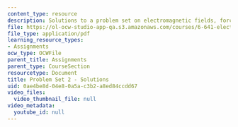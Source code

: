 ```yaml
---
content_type: resource
description: Solutions to a problem set on electromagnetic fields, forces, and motion.
file: https://ol-ocw-studio-app-qa.s3.amazonaws.com/courses/6-641-electromagnetic-fields-forces-and-motion-spring-2009/0ae4be8d04e80a5ac3b2a8ed84ccdd67_MIT6_641s09_sol_pset02.pdf
file_type: application/pdf
learning_resource_types:
- Assignments
ocw_type: OCWFile
parent_title: Assignments
parent_type: CourseSection
resourcetype: Document
title: Problem Set 2 - Solutions
uid: 0ae4be8d-04e8-0a5a-c3b2-a8ed84ccdd67
video_files:
  video_thumbnail_file: null
video_metadata:
  youtube_id: null
---
```

